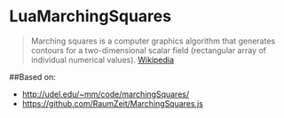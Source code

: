 # LuaMarchingSquares

>Marching squares is a computer graphics algorithm that generates contours for a two-dimensional scalar field (rectangular array of individual numerical values).
[Wikipedia](https://en.wikipedia.org/wiki/Marching_squares)

##Based on:

- http://udel.edu/~mm/code/marchingSquares/
- https://github.com/RaumZeit/MarchingSquares.js
